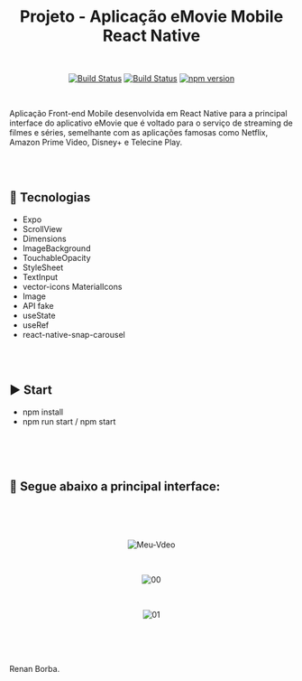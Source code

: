 <div align="center">

# Projeto - Aplicação eMovie Mobile React Native

</div>

<br>

<div align="center">

[![Build Status](https://img.shields.io/github/stars/RenanBorba/react-native-emovie.svg)](https://github.com/RenanBorba/react-native-emovie) [![Build Status](https://img.shields.io/github/forks/RenanBorba/react-native-emovie.svg)](https://github.com/RenanBorba/react-native-emovie) [![npm version](https://badge.fury.io/js/react-native.svg)](https://badge.fury.io/js/react-native)

</div>

<br>

Aplicação Front-end Mobile desenvolvida em React Native para a principal interface do aplicativo eMovie que é voltado para o serviço de streaming de filmes e séries, semelhante com as aplicações famosas como Netflix, Amazon Prime Video, Disney+ e Telecine Play.

<br><br>

## :rocket: Tecnologias
<ul>
  <li>Expo</li>
  <li>ScrollView</li>
  <li>Dimensions</li>
  <li>ImageBackground</li>
  <li>TouchableOpacity</li>
  <li>StyleSheet</li>
  <li>TextInput</li>
  <li>vector-icons MaterialIcons</li>
  <li>Image</li>
  <li>API fake</li>
  <li>useState</li>
  <li>useRef</li>
  <li>react-native-snap-carousel</li>
</ul>

<br><br>

## :arrow_forward: Start
<ul>
  <li>npm install</li>
  <li>npm run start / npm start</li>
</ul>

<br><br><br>

## :mega: Segue abaixo a principal interface:

<br><br><br>

<div align="center">

![Meu-Vdeo](https://user-images.githubusercontent.com/48495838/83076709-6a52ee80-a04c-11ea-9c9e-54cb9b0122d6.gif)

<br>

![00](https://user-images.githubusercontent.com/48495838/83075792-cd438600-a04a-11ea-9371-f863a80696c5.png)

<br>

![01](https://user-images.githubusercontent.com/48495838/83075779-c6b50e80-a04a-11ea-8843-34210b68cfc5.png)

</div>

<br><br>
<br>

Renan Borba.
